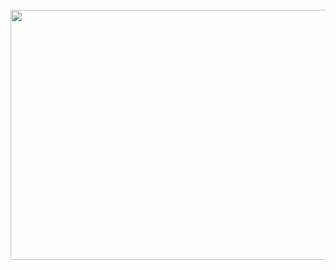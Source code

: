 <div align="center">
  <br/>
    <img height="400" src="src/blob_2.svg" width="800" />
  <br/>
</div>
